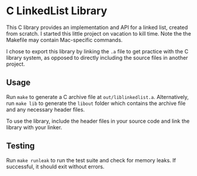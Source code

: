 # C LinkedList Library

This C library provides an implementation and API for a linked list, created from scratch. I started this little project on vacation to kill time. Note the the Makefile may contain Mac-specific commands.

I chose to export this library by linking the `.a` file to get practice with the C library system, as opposed to directly including the source files in another project.

## Usage

Run `make` to generate a C archive file at `out/liblinkedlist.a`. Alternatively, run `make lib` to generate the `libout` folder which contains the archive file and any necessary header files.

To use the library, include the header files in your source code and link the library with your linker.

## Testing

Run `make runleak` to run the test suite and check for memory leaks. If successful, it should exit without errors.